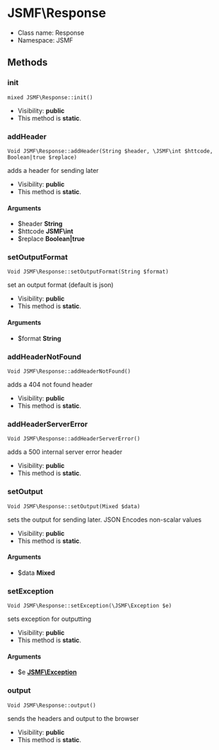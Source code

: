 JSMF\Response
===============






* Class name: Response
* Namespace: JSMF







Methods
-------


### init

    mixed JSMF\Response::init()





* Visibility: **public**
* This method is **static**.




### addHeader

    Void JSMF\Response::addHeader(String $header, \JSMF\int $httcode, Boolean|true $replace)

adds a header for sending later



* Visibility: **public**
* This method is **static**.


#### Arguments
* $header **String**
* $httcode **JSMF\int**
* $replace **Boolean|true**



### setOutputFormat

    Void JSMF\Response::setOutputFormat(String $format)

set an output format (default is json)



* Visibility: **public**
* This method is **static**.


#### Arguments
* $format **String**



### addHeaderNotFound

    Void JSMF\Response::addHeaderNotFound()

adds a 404 not found header



* Visibility: **public**
* This method is **static**.




### addHeaderServerError

    Void JSMF\Response::addHeaderServerError()

adds a 500 internal server error header



* Visibility: **public**
* This method is **static**.




### setOutput

    Void JSMF\Response::setOutput(Mixed $data)

sets the output for sending later. JSON Encodes non-scalar values



* Visibility: **public**
* This method is **static**.


#### Arguments
* $data **Mixed**



### setException

    Void JSMF\Response::setException(\JSMF\Exception $e)

sets exception for outputting



* Visibility: **public**
* This method is **static**.


#### Arguments
* $e **[JSMF\Exception](JSMF-Exception.md)**



### output

    Void JSMF\Response::output()

sends the headers and output to the browser



* Visibility: **public**
* This method is **static**.



